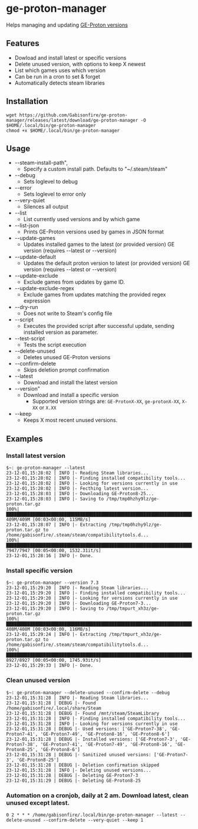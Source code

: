 # ge-proton-manager

Helps managing and updating [GE-Proton versions](https://github.com/GloriousEggroll/proton-ge-custom)

## Features

- Dowload and install latest or specific versions
- Delete unused version, with options to keep X newest
- List which games uses which version
- Can be run in a cron to set & forget
- Automatically detects steam libraries

## Installation
```
wget https://github.com/Gabisonfire/ge-proton-manager/releases/latest/download/ge-proton-manager -O $HOME/.local/bin/ge-proton-manager
chmod +x $HOME/.local/bin/ge-proton-manager
```

## Usage
- --steam-install-path", 
  - Specify a custom install path. Defaults to \"~/.steam/steam\"
- --debug
  - Sets loglevel to debug
- --error
  - Sets loglevel to error only
- --very-quiet
  - Silences all output
- --list
  - List currently used versions and by which game
- --list-json
  - Prints GE-Proton versions used by games in JSON format
- --update-games 
  - Updates installed games to the latest (or provided version) GE version (requires --latest or --version)
- --update-default
  - Updates the default proton version to latest (or provided version) GE version (requires --latest or --version)
- --update-exclude
  - Exclude games from updates by game ID.
- --update-exclude-regex
  - Exclude games from updates matching the provided regex expression
- --dry-run
  - Does not write to Steam's config file
- --script
  - Executes the provided script after successful update, sending installed version as parameter.
- --test-script
  - Tests the script execution
- --delete-unused
  - Deletes unused GE-Proton versions
- --confirm-delete
  - Skips deletion prompt confirmation
- --latest
  - Download and install the latest version
- --version"
  - Download and install a specific version
    - Supported version strings are: `GE-ProtonX-XX`, `ge-protonX-XX`, `X-XX` or `X.XX`
- --keep
  - Keeps X most recent unused versions.

## Examples
### Install latest version
```
$~: ge-proton-manager --latest
23-12-01,15:28:02 | INFO |- Reading Steam libraries...
23-12-01,15:28:02 | INFO |- Finding installed compatibility tools...
23-12-01,15:28:02 | INFO |- Looking for versions currently in use
23-12-01,15:28:02 | INFO |- Fecthing latest version...
23-12-01,15:28:03 | INFO |- Downloading GE-Proton8-25...
23-12-01,15:28:03 | INFO |- Saving to /tmp/tmp0hzhy9lz/ge-proton.tar.gz
100%|███████████████████████████████████████████████████████████████████████████| 409M/409M [00:03<00:00, 115MB/s]
23-12-01,15:28:07 | INFO |- Extracting /tmp/tmp0hzhy9lz/ge-proton.tar.gz to /home/gabisonfire/.steam/steam/compatibilitytools.d...
100%|████████████████████████████████████████████████████████████████████████| 7947/7947 [00:05<00:00, 1532.31it/s]
23-12-01,15:28:16 | INFO |- Done.
```
### Install specific version
```
$~: ge-proton-manager --version 7.3
23-12-01,15:29:20 | INFO |- Reading Steam libraries...
23-12-01,15:29:20 | INFO |- Finding installed compatibility tools...
23-12-01,15:29:20 | INFO |- Looking for versions currently in use
23-12-01,15:29:20 | INFO |- Downloading GE-Proton7-3...
23-12-01,15:29:20 | INFO |- Saving to /tmp/tmpurt_xh3z/ge-proton.tar.gz
100%|█████████████████████████████████████████████████████████████████████████| 408M/408M [00:03<00:00, 116MB/s]
23-12-01,15:29:24 | INFO |- Extracting /tmp/tmpurt_xh3z/ge-proton.tar.gz to /home/gabisonfire/.steam/steam/compatibilitytools.d...
100%|████████████████████████████████████████████████████████████████████████████████| 8927/8927 [00:05<00:00, 1745.93it/s]
23-12-01,15:29:33 | INFO |- Done.
```
### Clean unused version
```
$~: ge-proton-manager --delete-unused --confirm-delete --debug
23-12-01,15:31:28 | INFO |- Reading Steam libraries...
23-12-01,15:31:28 | DEBUG |- Found /home/gabisonfire/.local/share/Steam
23-12-01,15:31:28 | DEBUG |- Found /mnt/steam/SteamLibrary
23-12-01,15:31:28 | INFO |- Finding installed compatibility tools...
23-12-01,15:31:28 | INFO |- Looking for versions currently in use
23-12-01,15:31:28 | DEBUG |- Used versions: ['GE-Proton7-38', 'GE-Proton7-41', 'GE-Proton7-49', 'GE-Proton8-16', 'GE-Proton8-6']
23-12-01,15:31:28 | DEBUG |- Installed versions: ['GE-Proton7-3', 'GE-Proton7-38', 'GE-Proton7-41', 'GE-Proton7-49', 'GE-Proton8-16', 'GE-Proton8-25', 'GE-Proton8-6']
23-12-01,15:31:28 | DEBUG |- Sanitized unused versions: ['GE-Proton7-3', 'GE-Proton8-25']
23-12-01,15:31:28 | DEBUG |- Deletion confirmation skipped
23-12-01,15:31:28 | INFO |- Deleting unused versions...
23-12-01,15:31:28 | DEBUG |- Deleting GE-Proton7-3
23-12-01,15:31:29 | DEBUG |- Deleting GE-Proton8-25
```

### Automation on a cronjob, daily at 2 am. Download latest, clean unused except latest.
```
0 2 * * * /home/gabisonfire/.local/bin/ge-proton-manager --latest --delete-unused --confirm-delete --very-quiet --keep 1
```